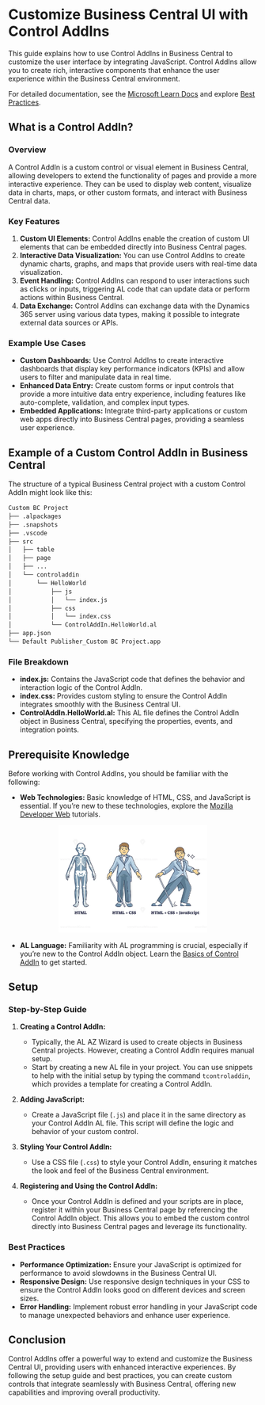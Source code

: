 
# Customize Business Central UI with Control AddIns

This guide explains how to use Control AddIns in Business Central to customize the user interface by integrating JavaScript. Control AddIns allow you to create rich, interactive components that enhance the user experience within the Business Central environment.

For detailed documentation, see the [Microsoft Learn Docs](https://learn.microsoft.com/en-us/dynamics365/business-central/dev-itpro/developer/devenv-control-addin-style) and explore [Best Practices](https://learn.microsoft.com/en-us/dynamics365/business-central/dev-itpro/developer/devenv-control-addin-bestpractices).

## What is a Control AddIn?

### Overview
A Control AddIn is a custom control or visual element in Business Central, allowing developers to extend the functionality of pages and provide a more interactive experience. They can be used to display web content, visualize data in charts, maps, or other custom formats, and interact with Business Central data.

### Key Features
1. **Custom UI Elements:** Control AddIns enable the creation of custom UI elements that can be embedded directly into Business Central pages.
2. **Interactive Data Visualization:** You can use Control AddIns to create dynamic charts, graphs, and maps that provide users with real-time data visualization.
3. **Event Handling:** Control AddIns can respond to user interactions such as clicks or inputs, triggering AL code that can update data or perform actions within Business Central.
4. **Data Exchange:** Control AddIns can exchange data with the Dynamics 365 server using various data types, making it possible to integrate external data sources or APIs.

### Example Use Cases
- **Custom Dashboards:** Use Control AddIns to create interactive dashboards that display key performance indicators (KPIs) and allow users to filter and manipulate data in real time.
- **Enhanced Data Entry:** Create custom forms or input controls that provide a more intuitive data entry experience, including features like auto-complete, validation, and complex input types.
- **Embedded Applications:** Integrate third-party applications or custom web apps directly into Business Central pages, providing a seamless user experience.


## Example of a Custom Control AddIn in Business Central

The structure of a typical Business Central project with a custom Control AddIn might look like this:

```md
Custom BC Project
├── .alpackages
├── .snapshots
├── .vscode
├── src
│   ├── table
│   ├── page 
│   ├── ...
│   └── controladdin
│       └── HelloWorld
│           ├── js
│           │   └── index.js
│           ├── css
│           │   └── index.css
│           └── ControlAddIn.HelloWorld.al
├── app.json
└── Default Publisher_Custom BC Project.app
```

### File Breakdown
- **index.js:** Contains the JavaScript code that defines the behavior and interaction logic of the Control AddIn.
- **index.css:** Provides custom styling to ensure the Control AddIn integrates smoothly with the Business Central UI.
- **ControlAddIn.HelloWorld.al:** This AL file defines the Control AddIn object in Business Central, specifying the properties, events, and integration points.


## Prerequisite Knowledge

Before working with Control AddIns, you should be familiar with the following:

- **Web Technologies:** Basic knowledge of HTML, CSS, and JavaScript is essential. If you’re new to these technologies, explore the [Mozilla Developer Web](https://developer.mozilla.org/en-US/docs/Learn) tutorials.

<div align="center">
  <img width="300" alt="Shows an illustrated sun in light mode and a moon with stars in dark mode." src="./Resources/html_css_javascript_suit.webp">
</div>

- **AL Language:** Familiarity with AL programming is crucial, especially if you’re new to the Control AddIn object. Learn the [Basics of Control AddIn](https://learn.microsoft.com/en-us/dynamics365/business-central/dev-itpro/developer/devenv-control-addin-object) to get started.


## Setup

### Step-by-Step Guide
1. **Creating a Control AddIn:**
   - Typically, the AL AZ Wizard is used to create objects in Business Central projects. However, creating a Control AddIn requires manual setup.
   - Start by creating a new AL file in your project. You can use snippets to help with the initial setup by typing the command `tcontroladdin`, which provides a template for creating a Control AddIn.

2. **Adding JavaScript:**
   - Create a JavaScript file (`.js`) and place it in the same directory as your Control AddIn AL file. This script will define the logic and behavior of your custom control.

3. **Styling Your Control AddIn:**
   - Use a CSS file (`.css`) to style your Control AddIn, ensuring it matches the look and feel of the Business Central environment.

4. **Registering and Using the Control AddIn:**
   - Once your Control AddIn is defined and your scripts are in place, register it within your Business Central page by referencing the Control AddIn object. This allows you to embed the custom control directly into Business Central pages and leverage its functionality.

### Best Practices
- **Performance Optimization:** Ensure your JavaScript is optimized for performance to avoid slowdowns in the Business Central UI.
- **Responsive Design:** Use responsive design techniques in your CSS to ensure the Control AddIn looks good on different devices and screen sizes.
- **Error Handling:** Implement robust error handling in your JavaScript code to manage unexpected behaviors and enhance user experience.


## Conclusion

Control AddIns offer a powerful way to extend and customize the Business Central UI, providing users with enhanced interactive experiences. By following the setup guide and best practices, you can create custom controls that integrate seamlessly with Business Central, offering new capabilities and improving overall productivity.
